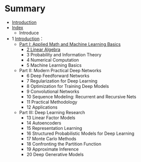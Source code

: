 # Summary

* [Introduction](README.md)
* [Index](index.md)
   * Introduce
* 1 [Introduction](https://github.com/JDwangmo/deepLearningBook#1-introduction-from-httpwwwdeeplearningbookorgcontentsintrohtml)：
   * [Part I: Applied Math and Machine Learning Basics](https:/github.com/JDwangmo/deeplearningbookpart-i-applied-math-and-machine-le.md)
       * [2 Linear Algebra](https:/github.com/JDwangmo/deeplearningbook2-linear-algebra-from-httpwwwdeepl.md)
       * 3 Probability and Information Theory
       * 4 Numerical Computation
       * 5 Machine Learning Basics
   * Part II: Modern Practical Deep Networks
       * 6 Deep Feedforward Networks
       * 7 Regularization for Deep Learning
       * 8 Optimization for Training Deep Models
       * 9 Convolutional Networks
       * 10 Sequence Modeling: Recurrent and Recursive Nets
       * 11 Practical Methodology
       * 12 Applications
   * Part III: Deep Learning Research
       * 13 Linear Factor Models
       * 14 Autoencoders
       * 15 Representation Learning
       * 16 Structured Probabilistic Models for Deep Learning
       * 17 Monte Carlo Methods
       * 18 Confronting the Partition Function
       * 19 Approximate Inference
       * 20 Deep Generative Models

